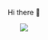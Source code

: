 <p align="center">
  Hi there 👋
</p>
<p align="center">
  <img src = "https://github.githubassets.com/images/mona-whisper.gif" >
</p>
